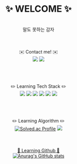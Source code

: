 <div align="center">
 
# ✨ WELCOME ✨
<br/>
말도 못하는 감자
<br/><br/><br/><br/>
✉️ Contact me! ✉️
<br/>
<a href ="https://www.instagram.com/jiho__lee_/" ><img src="https://img.shields.io/badge/jiho____lee__-F3F5F5?style=flat&logo=instagram&logoColor=000000"/></a>
<a href = "jiholee.py@gmail.com"><img src="https://img.shields.io/badge/jiholee.py@gmail.com-F3F5F5?style=flat&logo=Gmail&logoColor=000000"/></a>
<br/><br/><br/><br/>

✏️ Learning Tech Stack ✏️
<br/>
<a href = "https://github.com/JihoLeec"><img src="https://img.shields.io/badge/C-F3F5F5?style=flat&logo=c&logoColor=000000"/></a>
<a href = "https://github.com/JihoLeec"><img src="https://img.shields.io/badge/C++-F3F5F5?style=flat&logo=cplusplus&logoColor=000000"/></a>
<a href = "https://github.com/JihoLeec"><img src="https://img.shields.io/badge/JAVA-F3F5F5?style=flat&logo=OpenJDK&logoColor=000000"/></a>
<a href = "https://github.com/JihoLeec"><img src="https://img.shields.io/badge/Python-F3F5F5?style=flat&logo=python&logoColor=000000"/></a>
<a href = "https://github.com/JihoLeec"><img src="https://img.shields.io/badge/Django-F3F5F5?style=flat&logo=django&logoColor=000000"/></a>
<a href = "https://github.com/JihoLeec"><img src="https://img.shields.io/badge/HTML5-F3F5F5?style=flat&logo=html5&logoColor=000000"/></a>
<br/><br/><br/><br/>

✏️ Learning Algorithm ✏️
<br/>
[![Solved.ac Profile](http://mazassumnida.wtf/api/v2/generate_badge?boj=dlwlgh0111)](https://solved.ac/dlwlgh0111/)
<a href = "https://solved.ac/profile/dlwlgh0111"><img src="http://mazandi.herokuapp.com/api?handle=dlwlgh0111&theme=(dark)"/>
<br/><br/><br/><br/>
📃 Learning Github 📃
<br/>
![Anurag's GitHub stats](https://github-readme-stats.vercel.app/api?username=JihoLeec&show_icons=true&theme=dark)
</div>
